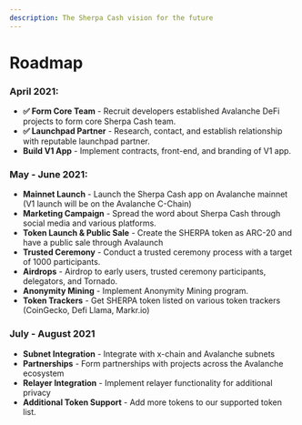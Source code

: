 ```yaml
---
description: The Sherpa Cash vision for the future
---
```


# Roadmap

### **April 2021:**

* **✅ Form Core Team** - Recruit developers established Avalanche DeFi projects to form core Sherpa Cash team.
* **✅ Launchpad Partner** - Research, contact, and establish relationship with reputable launchpad partner.
* **Build V1 App** - Implement contracts, front-end, and branding of V1 app.

### **May - June 2021:**

* **Mainnet Launch** - Launch the Sherpa Cash app on Avalanche mainnet (V1 launch will be on the Avalanche C-Chain)
* **Marketing Campaign** - Spread the word about Sherpa Cash through social media and various platforms.
* **Token Launch & Public Sale** - Create the SHERPA token as ARC-20 and have a public sale through Avalaunch
* **Trusted Ceremony** - Conduct a trusted ceremony process with a target of 1000 participants.
* **Airdrops** - Airdrop to early users, trusted ceremony participants, delegators, and Tornado.
* **Anonymity Mining** - Implement Anonymity Mining program.
* **Token Trackers** - Get SHERPA token listed on various token trackers \(CoinGecko, Defi Llama, Markr.io\)

### July - August 2021

* **Subnet Integration** - Integrate with x-chain and Avalanche subnets
* **Partnerships** - Form partnerships with projects across the Avalanche ecosystem
* **Relayer Integration** - Implement relayer functionality for additional privacy
* **Additional Token Support** - Add more tokens to our supported token list.



